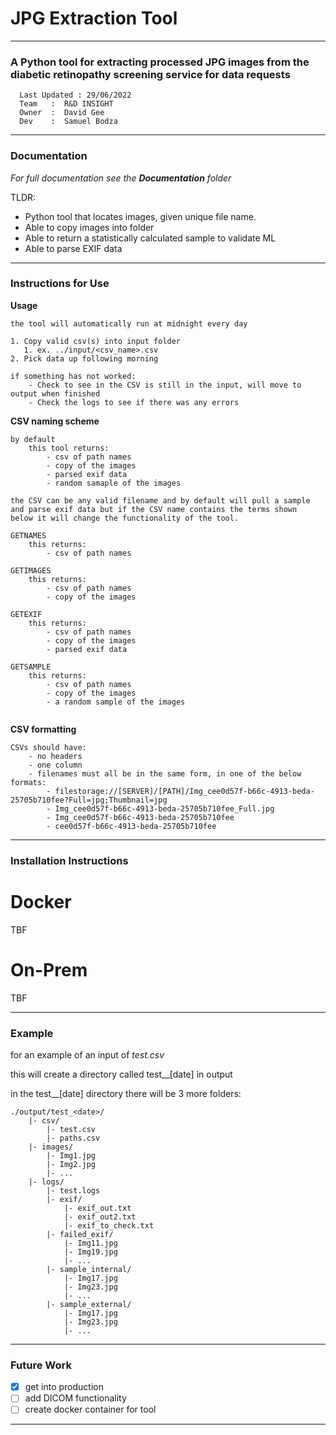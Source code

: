 # JPG Extraction Tool

---

### A Python tool for extracting processed JPG images from the diabetic retinopathy screening service for data requests

```
  Last Updated : 29/06/2022
  Team   :  R&D INSIGHT 
  Owner  :  David Gee
  Dev    :  Samuel Bodza
```

---

### Documentation
*For full documentation see the **Documentation** folder*

TLDR:
- Python tool that locates images, given unique file name.
- Able to copy images into folder
- Able to return a statistically calculated sample to validate ML
- Able to parse EXIF data

---

### Instructions for Use

**Usage**
```
the tool will automatically run at midnight every day

1. Copy valid csv(s) into input folder
   1. ex. ../input/<csv_name>.csv
2. Pick data up following morning

if something has not worked:
    - Check to see in the CSV is still in the input, will move to output when finished
    - Check the logs to see if there was any errors

```

**CSV naming scheme**
```
by default
    this tool returns:
        - csv of path names
        - copy of the images
        - parsed exif data
        - random samaple of the images 
        
the CSV can be any valid filename and by default will pull a sample 
and parse exif data but if the CSV name contains the terms shown 
below it will change the functionality of the tool.

GETNAMES
    this returns:
        - csv of path names
        
GETIMAGES
    this returns:
        - csv of path names
        - copy of the images
        
GETEXIF
    this returns:
        - csv of path names
        - copy of the images
        - parsed exif data
       
GETSAMPLE
    this returns:
        - csv of path names
        - copy of the images
        - a random sample of the images
       
```
**CSV formatting**
```
CSVs should have:
	- no headers
	- one column
	- filenames must all be in the same form, in one of the below formats:
		- filestorage://[SERVER]/[PATH]/Img_cee0d57f-b66c-4913-beda-25705b710fee?Full=jpg;Thumbnail=jpg
		- Img_cee0d57f-b66c-4913-beda-25705b710fee_Full.jpg
		- Img_cee0d57f-b66c-4913-beda-25705b710fee
		- cee0d57f-b66c-4913-beda-25705b710fee
```

---

### Installation Instructions

# Docker
TBF

# On-Prem
TBF

---

### Example

for an example of an input of *test.csv*

this will create a directory called test__[date] in output

in the test__[date] directory there will be 3 more folders:
```
./output/test_<date>/
    |- csv/
        |- test.csv
        |- paths.csv 
    |- images/
        |- Img1.jpg
        |- Img2.jpg
        |- ...   
    |- logs/
        |- test.logs
        |- exif/
            |- exif_out.txt
            |- exif_out2.txt
            |- exif_to_check.txt
        |- failed_exif/
            |- Img11.jpg
            |- Img19.jpg
            |- ...
        |- sample_internal/
            |- Img17.jpg
            |- Img23.jpg
            |- ...
        |- sample_external/
            |- Img17.jpg
            |- Img23.jpg
            |- ...

```
---

### Future Work
- [x] get into production 
- [ ] add DICOM functionality
- [ ] create docker container for tool

---





